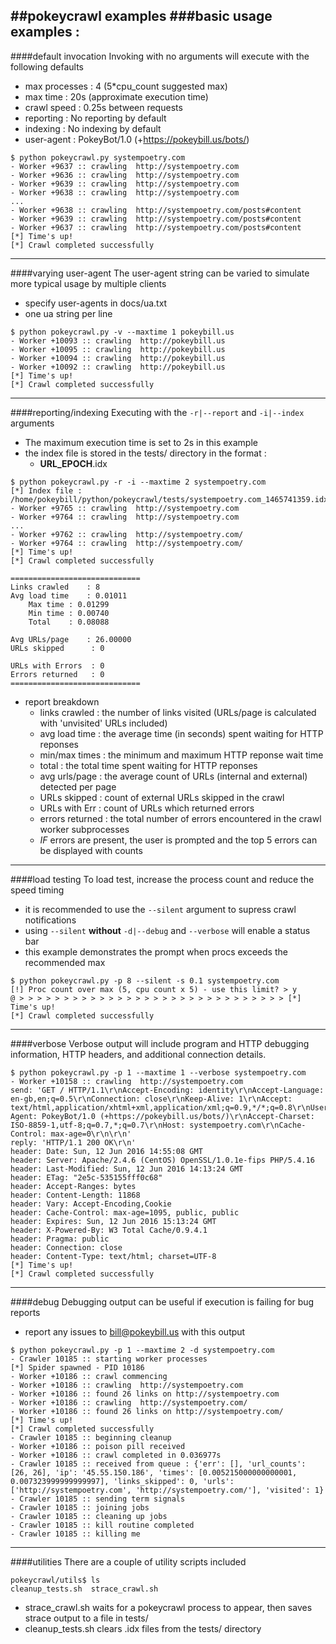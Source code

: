 ##pokeycrawl examples
###basic usage examples :
---
####default invocation
Invoking with no arguments will execute with the following defaults
  - max processes   : 4 (5*cpu_count suggested max)
  - max time        : 20s (approximate execution time)
  - crawl speed     : 0.25s between requests
  - reporting       : No reporting by default
  - indexing        : No indexing by default
  - user-agent      : PokeyBot/1.0 (+https://pokeybill.us/bots/)
```
$ python pokeycrawl.py systempoetry.com
- Worker +9637 :: crawling  http://systempoetry.com
- Worker +9636 :: crawling  http://systempoetry.com
- Worker +9639 :: crawling  http://systempoetry.com
- Worker +9638 :: crawling  http://systempoetry.com
...
- Worker +9638 :: crawling  http://systempoetry.com/posts#content
- Worker +9639 :: crawling  http://systempoetry.com/posts#content
- Worker +9637 :: crawling  http://systempoetry.com/posts#content
[*] Time's up!
[*] Crawl completed successfully
```
---
####varying user-agent
The user-agent string can be varied to simulate more typical usage by multiple clients
  - specify user-agents in docs/ua.txt
  - one ua string per line
```
$ python pokeycrawl.py -v --maxtime 1 pokeybill.us
- Worker +10093 :: crawling  http://pokeybill.us
- Worker +10095 :: crawling  http://pokeybill.us
- Worker +10094 :: crawling  http://pokeybill.us
- Worker +10092 :: crawling  http://pokeybill.us
[*] Time's up!
[*] Crawl completed successfully
```
---
####reporting/indexing
Executing with the `-r|--report` and `-i|--index` arguments
  - The maximum execution time is set to 2s in this example
  - the index file is stored in the tests/ directory in the format :
    - **URL_EPOCH**.idx
```
$ python pokeycrawl.py -r -i --maxtime 2 systempoetry.com
[*] Index file : /home/pokeybill/python/pokeycrawl/tests/systempoetry.com_1465741359.idx
- Worker +9765 :: crawling  http://systempoetry.com
- Worker +9764 :: crawling  http://systempoetry.com
...
- Worker +9762 :: crawling  http://systempoetry.com/
- Worker +9764 :: crawling  http://systempoetry.com/
[*] Time's up!
[*] Crawl completed successfully

=============================
Links crawled    : 8
Avg load time    : 0.01011
	Max time : 0.01299
	Min time : 0.00740
	Total    : 0.08088

Avg URLs/page    : 26.00000
URLs skipped      : 0

URLs with Errors  : 0
Errors returned   : 0
=============================
```
  - report breakdown
    - links crawled : the number of links visited (URLs/page is calculated with 'unvisited' URLs included)
    - avg load time : the average time (in seconds) spent waiting for HTTP reponses
    - min/max times : the minimum and maximum HTTP reponse wait time
    - total         : the total time spent waiting for HTTP reponses
    - avg urls/page : the average count of URLs (internal and external) detected per page
    - URLs skipped  : count of external URLs skipped in the crawl
    - URLs with Err : count of URLs which returned errors
    - errors returned : the total number of errors encountered in the crawl worker subprocesses
    - *IF* errors are present, the user is prompted and the top 5 errors can be displayed with counts
    
---
####load testing
To load test, increase the process count and reduce the speed timing
  - it is recommended to use the `--silent` argument to supress crawl notifications
  - using `--silent` **without** `-d|--debug` and `--verbose` will enable a status bar
  - this example demonstrates the prompt when procs exceeds the recommended max
```
$ python pokeycrawl.py -p 8 --silent -s 0.1 systempoetry.com
[!] Proc count over max (5, cpu count x 5) - use this limit? > y
@ > > > > > > > > > > > > > > > > > > > > > > > > > > > > > > [*] Time's up!
[*] Crawl completed successfully
```
---
####verbose
Verbose output will include program and HTTP debugging information, HTTP headers, and additional connection details.
```
$ python pokeycrawl.py -p 1 --maxtime 1 --verbose systempoetry.com
- Worker +10158 :: crawling  http://systempoetry.com
send: 'GET / HTTP/1.1\r\nAccept-Encoding: identity\r\nAccept-Language: en-gb,en;q=0.5\r\nConnection: close\r\nKeep-Alive: 1\r\nAccept: text/html,application/xhtml+xml,application/xml;q=0.9,*/*;q=0.8\r\nUser-Agent: PokeyBot/1.0 (+https://pokeybill.us/bots/)\r\nAccept-Charset: ISO-8859-1,utf-8;q=0.7,*;q=0.7\r\nHost: systempoetry.com\r\nCache-Control: max-age=0\r\n\r\n'
reply: 'HTTP/1.1 200 OK\r\n'
header: Date: Sun, 12 Jun 2016 14:55:08 GMT
header: Server: Apache/2.4.6 (CentOS) OpenSSL/1.0.1e-fips PHP/5.4.16
header: Last-Modified: Sun, 12 Jun 2016 14:13:24 GMT
header: ETag: "2e5c-535155fff0c68"
header: Accept-Ranges: bytes
header: Content-Length: 11868
header: Vary: Accept-Encoding,Cookie
header: Cache-Control: max-age=1095, public, public
header: Expires: Sun, 12 Jun 2016 15:13:24 GMT
header: X-Powered-By: W3 Total Cache/0.9.4.1
header: Pragma: public
header: Connection: close
header: Content-Type: text/html; charset=UTF-8
[*] Time's up!
[*] Crawl completed successfully
```
---
####debug
Debugging output can be useful if execution is failing for bug reports
  - report any issues to bill@pokeybill.us with this output
```
$ python pokeycrawl.py -p 1 --maxtime 2 -d systempoetry.com
- Crawler 10185 :: starting worker processes
[*] Spider spawned - PID 10186
- Worker +10186 :: crawl commencing
- Worker +10186 :: crawling  http://systempoetry.com
- Worker +10186 :: found 26 links on http://systempoetry.com
- Worker +10186 :: crawling  http://systempoetry.com/
- Worker +10186 :: found 26 links on http://systempoetry.com/
[*] Time's up!
[*] Crawl completed successfully
- Crawler 10185 :: beginning cleanup
- Worker +10186 :: poison pill received
- Worker +10186 :: crawl completed in 0.036977s
- Crawler 10185 :: received from queue : {'err': [], 'url_counts': [26, 26], 'ip': '45.55.150.186', 'times': [0.005215000000000001, 0.007323999999999997], 'links_skipped': 0, 'urls': ['http://systempoetry.com', 'http://systempoetry.com/'], 'visited': 1}
- Crawler 10185 :: sending term signals
- Crawler 10185 :: joining jobs
- Crawler 10185 :: cleaning up jobs
- Crawler 10185 :: kill routine completed
- Crawler 10185 :: killing me
```
---
####utilities
There are a couple of utility scripts included
```
pokeycrawl/utils$ ls
cleanup_tests.sh  strace_crawl.sh
```
  - strace_crawl.sh waits for a pokeycrawl process to appear, then saves strace output to a file in tests/
  - cleanup_tests.sh clears .idx files from the tests/ directory
